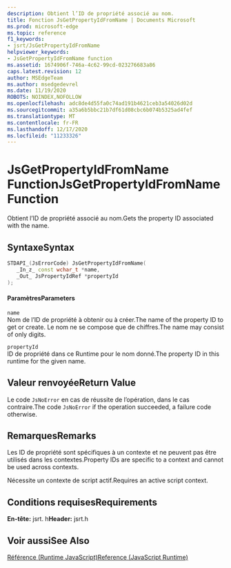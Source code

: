 ```yaml
---
description: Obtient l’ID de propriété associé au nom.
title: Fonction JsGetPropertyIdFromName | Documents Microsoft
ms.prod: microsoft-edge
ms.topic: reference
f1_keywords:
- jsrt/JsGetPropertyIdFromName
helpviewer_keywords:
- JsGetPropertyIdFromName function
ms.assetid: 1674906f-746a-4c62-99cd-023276683a86
caps.latest.revision: 12
author: MSEdgeTeam
ms.author: msedgedevrel
ms.date: 11/19/2020
ROBOTS: NOINDEX,NOFOLLOW
ms.openlocfilehash: adc8de4d55fa0c74ad191b4621ceb3a54026d02d
ms.sourcegitcommit: a35a6b5bbc21b7df61d08cbc6b074b5325ad4fef
ms.translationtype: MT
ms.contentlocale: fr-FR
ms.lasthandoff: 12/17/2020
ms.locfileid: "11233326"
---
```

# <span data-ttu-id="bf780-103">JsGetPropertyIdFromName Function</span><span class="sxs-lookup"><span data-stu-id="bf780-103">JsGetPropertyIdFromName Function</span></span>

<span data-ttu-id="bf780-104">Obtient l’ID de propriété associé au nom.</span><span class="sxs-lookup"><span data-stu-id="bf780-104">Gets the property ID associated with the name.</span></span>  
  
## <span data-ttu-id="bf780-105">Syntaxe</span><span class="sxs-lookup"><span data-stu-id="bf780-105">Syntax</span></span>  
  
```cpp  
STDAPI_(JsErrorCode) JsGetPropertyIdFromName(  
   _In_z_ const wchar_t *name,  
   _Out_ JsPropertyIdRef *propertyId  
);  
```  
  
#### <span data-ttu-id="bf780-106">Paramètres</span><span class="sxs-lookup"><span data-stu-id="bf780-106">Parameters</span></span>  
 `name`  
 <span data-ttu-id="bf780-107">Nom de l’ID de propriété à obtenir ou à créer.</span><span class="sxs-lookup"><span data-stu-id="bf780-107">The name of the property ID to get or create.</span></span> <span data-ttu-id="bf780-108">Le nom ne se compose que de chiffres.</span><span class="sxs-lookup"><span data-stu-id="bf780-108">The name may consist of only digits.</span></span>  
  
 `propertyId`  
 <span data-ttu-id="bf780-109">ID de propriété dans ce Runtime pour le nom donné.</span><span class="sxs-lookup"><span data-stu-id="bf780-109">The property ID in this runtime for the given name.</span></span>  
  
## <span data-ttu-id="bf780-110">Valeur renvoyée</span><span class="sxs-lookup"><span data-stu-id="bf780-110">Return Value</span></span>  
 <span data-ttu-id="bf780-111">Le code `JsNoError` en cas de réussite de l’opération, dans le cas contraire.</span><span class="sxs-lookup"><span data-stu-id="bf780-111">The code `JsNoError` if the operation succeeded, a failure code otherwise.</span></span>  
  
## <span data-ttu-id="bf780-112">Remarques</span><span class="sxs-lookup"><span data-stu-id="bf780-112">Remarks</span></span>  
 <span data-ttu-id="bf780-113">Les ID de propriété sont spécifiques à un contexte et ne peuvent pas être utilisés dans les contextes.</span><span class="sxs-lookup"><span data-stu-id="bf780-113">Property IDs are specific to a context and cannot be used across contexts.</span></span>  
  
 <span data-ttu-id="bf780-114">Nécessite un contexte de script actif.</span><span class="sxs-lookup"><span data-stu-id="bf780-114">Requires an active script context.</span></span>  
  
## <span data-ttu-id="bf780-115">Conditions requises</span><span class="sxs-lookup"><span data-stu-id="bf780-115">Requirements</span></span>  
 <span data-ttu-id="bf780-116">**En-tête:** jsrt. h</span><span class="sxs-lookup"><span data-stu-id="bf780-116">**Header:** jsrt.h</span></span>  
  
## <span data-ttu-id="bf780-117">Voir aussi</span><span class="sxs-lookup"><span data-stu-id="bf780-117">See Also</span></span>  
 [<span data-ttu-id="bf780-118">Référence (Runtime JavaScript)</span><span class="sxs-lookup"><span data-stu-id="bf780-118">Reference (JavaScript Runtime)</span></span>](../chakra-hosting/reference-javascript-runtime.md)

